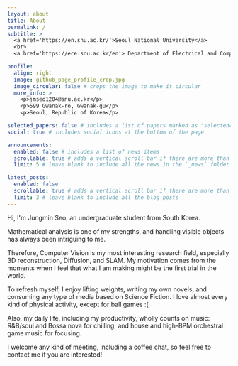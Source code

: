 ```yaml
---
layout: about
title: About
permalink: /
subtitle: >
  <a href='https://en.snu.ac.kr/'>Seoul National University</a>
  <br>
  <a href='https://ece.snu.ac.kr/en'> Department of Electrical and Computer Engineering</a>

profile:
  align: right
  image: github_page_profile_crop.jpg
  image_circular: false # crops the image to make it circular
  more_info: >
    <p>jmseo1204@snu.ac.kr</p>
    <p>599 Gwanak-ro, Gwanak-gu</p>
    <p>Seoul, Republic of Korea</p>

selected_papers: false # includes a list of papers marked as "selected={true}"
social: true # includes social icons at the bottom of the page

announcements:
  enabled: false # includes a list of news items
  scrollable: true # adds a vertical scroll bar if there are more than 3 news items
  limit: 5 # leave blank to include all the news in the `_news` folder

latest_posts:
  enabled: false
  scrollable: true # adds a vertical scroll bar if there are more than 3 new posts items
  limit: 3 # leave blank to include all the blog posts
---
```


Hi, I'm Jungmin Seo, an undergraduate student from South Korea.

Mathematical analysis is one of my strengths, and handling visible objects has always been intriguing to me.

Therefore, Computer Vision is my most interesting research field, especially 3D reconstruction, Diffusion, and SLAM. My motivation comes from the moments when I feel that what I am making might be the first trial in the world.

To refresh myself, I enjoy lifting weights, writing my own novels, and consuming any type of media based on Science Fiction. I love almost every kind of physical activity, except for ball games :(

Also, my daily life, including my productivity, wholly counts on music: R&B/soul and Bossa nova for chilling, and house and high-BPM orchestral game music for focusing.

I welcome any kind of meeting, including a coffee chat, so feel free to contact me if you are interested!
